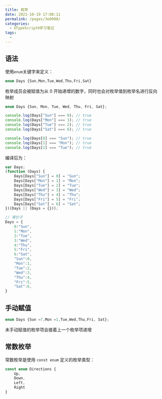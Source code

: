 ```yaml
---
title: 枚举
date: 2021-10-19 17:08:11
permalink: /pages/3e0908/
categories:
  - 《TypeScript》学习笔记
tags:
  - 
---
```

## 语法
使用`enum`关键字来定义：
```ts
enum Days {Sun,Mon,Tue,Wed,Thu,Fri,Sat}
```

枚举成员会被赋值为从 0 开始递增的数字，同时也会对枚举值到枚举名进行反向映射

```ts
enum Days {Sun, Mon, Tue, Wed, Thu, Fri, Sat};

console.log(Days["Sun"] === 0); // true
console.log(Days["Mon"] === 1); // true
console.log(Days["Tue"] === 2); // true
console.log(Days["Sat"] === 6); // true

console.log(Days[0] === "Sun"); // true
console.log(Days[1] === "Mon"); // true
console.log(Days[2] === "Tue"); // true
```
编译后为：
```ts
var Days;
(function (Days) {
    Days[Days["Sun"] = 0] = "Sun";
    Days[Days["Mon"] = 1] = "Mon";
    Days[Days["Tue"] = 2] = "Tue";
    Days[Days["Wed"] = 3] = "Wed";
    Days[Days["Thu"] = 4] = "Thu";
    Days[Days["Fri"] = 5] = "Fri";
    Days[Days["Sat"] = 6] = "Sat";
})(Days || (Days = {}));

// 等价于
Days = {
    0:"Sun",
    1:"Mon",
    2:"Tue",
    3:"Wed",
    4:"Thu",
    5:"Fri",
    6:"Sat",
    "Sun":0,
    "Mon":1,
    "Tue":2,
    "Wed":3,
    "Thu":4,
    "Fri":5,
    "Sat":6,
}
```

## 手动赋值
```ts
enum Days {Sun =7,Mon =1,Tue,Wed,Thu,Fri, Sat};
```
未手动赋值的枚举项会接着上一个枚举项递增

## 常数枚举
常数枚举是使用 `const enum` 定义的枚举类型：
```ts
const enum Directions {
    Up,
    Down,
    Left,
    Right
}
```
